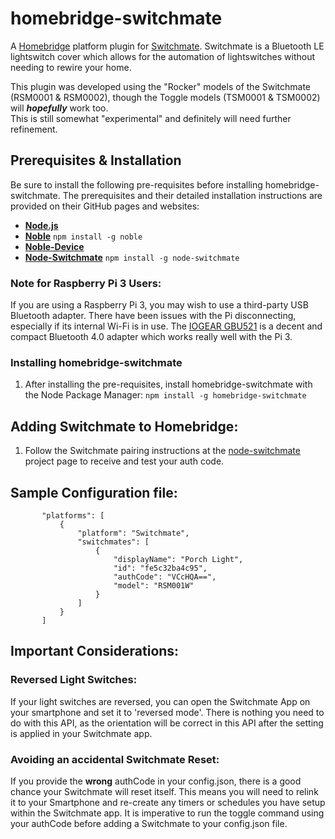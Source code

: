 # homebridge-switchmate
A [Homebridge](https://github.com/nfarina/homebridge) platform plugin for [Switchmate](http://www.myswitchmate.com).  Switchmate is a Bluetooth LE lightswitch cover which allows for the automation of lightswitches without needing to rewire your home.

This plugin was developed using the "Rocker" models of the Switchmate (RSM0001 & RSM0002), though the Toggle models (TSM0001 & TSM0002)  will ***hopefully*** work too.   
This is still somewhat "experimental" and definitely will need further refinement.

## Prerequisites & Installation
Be sure to install the following pre-requisites before installing homebridge-switchmate.  The prerequisites and their detailed installation instructions are provided on their GitHub pages and websites:

* **[Node.js](https://nodejs.org)**
* **[Noble](https://github.com/sandeepmistry/noble#prerequisites)** ```npm install -g noble```
* **[Noble-Device](https://github.com/sandeepmistry/noble-device#prerequisites)**
* **[Node-Switchmate](https://github.com/emmcc/node-switchmate#readme)** ```npm install -g node-switchmate```

### Note for Raspberry Pi 3 Users:
If you are using a Raspberry Pi 3, you may wish to use a third-party USB Bluetooth adapter.  There have been issues with the Pi disconnecting, especially if its internal Wi-Fi is in use.  The [IOGEAR GBU521](https://www.amazon.com/dp/B007GFX0PY/) is a decent and compact Bluetooth 4.0 adapter which works really well with the Pi 3.

### Installing homebridge-switchmate
1. After installing the pre-requisites, install homebridge-switchmate with the Node Package Manager: ```npm install -g homebridge-switchmate```

## Adding Switchmate to Homebridge:
1. Follow the Switchmate pairing instructions at the [node-switchmate](https://github.com/emmcc/node-switchmate#readme) project page to receive and test your auth code.

## Sample Configuration file:
 ```
        "platforms": [
            {
                "platform": "Switchmate",
                "switchmates": [
                    {
                        "displayName": "Porch Light",
                        "id": "fe5c32ba4c95",
                        "authCode": "VCcHQA==",
                        "model": "RSM001W"
                    }
                ]
            }
        ]
 ```


## Important Considerations:
### Reversed Light Switches:
If your light switches are reversed, you can open the Switchmate App on your smartphone and set it to 'reversed mode'. There is nothing you need to do with this API, as the orientation will be correct in this API after the setting is applied in your Switchmate app.

### Avoiding an accidental Switchmate Reset:
If you provide the **wrong** authCode in your config.json, there is a good chance your Switchmate will reset itself.  This means you will need to relink it to your Smartphone and re-create any timers or schedules you have setup within the Switchmate app.
It is imperative to run the toggle command using your authCode before adding a Switchmate to your config.json file.
